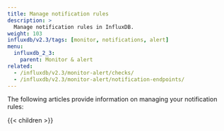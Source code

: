 ```yaml
---
title: Manage notification rules
description: >
  Manage notification rules in InfluxDB.
weight: 103
influxdb/v2.3/tags: [monitor, notifications, alert]
menu:
  influxdb_2_3:
    parent: Monitor & alert
related:
  - /influxdb/v2.3/monitor-alert/checks/
  - /influxdb/v2.3/monitor-alert/notification-endpoints/
---
```


The following articles provide information on managing your notification rules:

{{< children >}}
